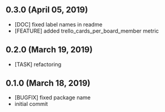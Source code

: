 ## 0.3.0 (April 05, 2019)
  - [DOC] fixed label names in readme
  - [FEATURE] added trello_cards_per_board_member metric

## 0.2.0 (March 19, 2019)
  - [TASK] refactoring

## 0.1.0 (March 18, 2019)
  - [BUGFIX] fixed package name
  - initial commit

